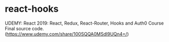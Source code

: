# react-hooks

UDEMY: React 2019: React, Redux, React-Router, Hooks and Auth0 Course Final source code.  (https://www.udemy.com/share/100SQQA0MSdl9UQn4=/)
